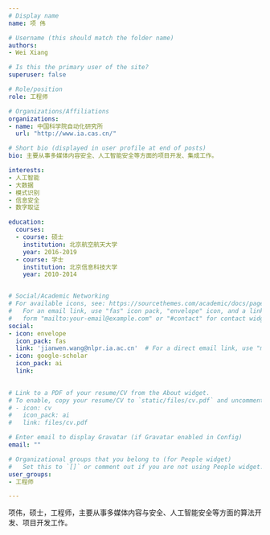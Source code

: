 ```yaml
---
# Display name
name: 项 伟

# Username (this should match the folder name)
authors:
- Wei Xiang

# Is this the primary user of the site?
superuser: false

# Role/position
role: 工程师

# Organizations/Affiliations
organizations:
- name: 中国科学院自动化研究所
  url: "http://www.ia.cas.cn/"

# Short bio (displayed in user profile at end of posts)
bio: 主要从事多媒体内容安全、人工智能安全等方面的项目开发、集成工作。

interests:
- 人工智能
- 大数据
- 模式识别
- 信息安全
- 数字取证

education:
  courses:
  - course: 硕士
    institution: 北京航空航天大学
    year: 2016-2019
  - course: 学士
    institution: 北京信息科技大学
    year: 2010-2014


# Social/Academic Networking
# For available icons, see: https://sourcethemes.com/academic/docs/page-builder/#icons
#   For an email link, use "fas" icon pack, "envelope" icon, and a link in the
#   form "mailto:your-email@example.com" or "#contact" for contact widget.
social:
- icon: envelope
  icon_pack: fas
  link: 'jianwen.wang@nlpr.ia.ac.cn'  # For a direct email link, use "mailto:test@example.org".
- icon: google-scholar
  icon_pack: ai
  link: 
  

# Link to a PDF of your resume/CV from the About widget.
# To enable, copy your resume/CV to `static/files/cv.pdf` and uncomment the lines below.
# - icon: cv
#   icon_pack: ai
#   link: files/cv.pdf

# Enter email to display Gravatar (if Gravatar enabled in Config)
email: ""

# Organizational groups that you belong to (for People widget)
#   Set this to `[]` or comment out if you are not using People widget.
user_groups:
- 工程师

---
```


项伟，硕士，工程师，主要从事多媒体内容与安全、人工智能安全等方面的算法开发、项目开发工作。